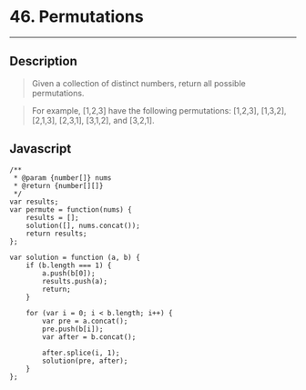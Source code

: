 # 46. Permutations

---

## Description

> Given a collection of distinct numbers, return all possible permutations.

> For example,
> [1,2,3] have the following permutations:
> [1,2,3], [1,3,2], [2,1,3], [2,3,1], [3,1,2], and [3,2,1].

## Javascript

```
/**
 * @param {number[]} nums
 * @return {number[][]}
 */
var results;
var permute = function(nums) {
    results = [];
    solution([], nums.concat());
    return results;
};

var solution = function (a, b) {
    if (b.length === 1) {
        a.push(b[0]);
        results.push(a);
        return;
    }

    for (var i = 0; i < b.length; i++) {
        var pre = a.concat();
        pre.push(b[i]);
        var after = b.concat();

        after.splice(i, 1);
        solution(pre, after);
    }
};
```
